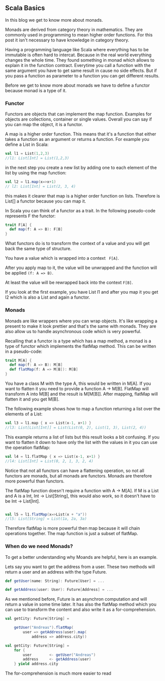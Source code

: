 ## Scala Basics 

In this blog we get to know more about monads. 

Monads are derived from category theory in mathematics. They are commonly used in programming to mean higher order functions. 
For this post it isn't necessary to have knowledge in category theory.

Having a programming language like Scala where everything has to be immutable is often hard to intercat. Because in the real world everything changes the whole time. 
They found something in monad which allows to explain it in the function contract. Everytime you call a function with the same argument you have to get same result in cause no side effects. But if you pass a function as parameter to a function you can get different results.

Before we get to know more about monads we have to define a functor because monad is a type of it.

### Functor


Functors are objects that can implement the map function. Examples for objects are collections, container or single values.
Overall you can say if you can map the object, it is a functor.

A map is a higher order function. This means that it's a function that either takes a function as an argument or returns a function. For example you define a List in Scala:

```Scala
val l1 = List(1,2,3)
//l1: List[Int] = List(1,2,3)
```

in the next step you create a new list by adding one to each element of the list by using the map function:

```Scala
val l2 = l1.map(x=>x+1)
// l2: List[Int] = List(2, 3, 4)
```

this makes it clearer that map is a higher order function on lists. Therefore is List[] a functor because you can map it.

In Scala you can think of a functor as a trait. In the following pseudo-code represents F the functor:

```Scala
trait F[A] {
  def map(f: A => B): F[B]
}
```

What functors do is to transform the context of a value and you will get back the same type of structure. 

You have a value which is wrapped into a context ``` F[A]```. 

After you apply map to it, the value will be unwrapped and the function will be applied ```(f: A => B)```. 

At least the value will be rewrapped back into the context ```F[B]```. 

If you look at the first example, you have List l1 and after you map it you get l2 which is also a List and again a functor.


### Monads

Monads are like wrappers where you can wrap objects. It's like wrapping a present to make it look prettier and that's the same with monads. They are also allow us to handle asynchronous code which is very powerful.

Recalling that a functor is a type which has a map method, a monad is a type of functor which implements the flatMap method. This can be written in a pseudo-code:

```Scala
trait M[A] {
  def map(f: A => B): M[B]
  def flatMap(f: A => M[B]): M[B]
}
```

You have a class M with the type A, this would be written in M[A]. If you want to flatten it you need to provide a function A -> M[B]. FlatMap will transform A into M[B] and the result is M[M[B]]. After mapping, flatMap will flatten it and you get M[B].


The following example shows how to map a function returning a list over the elements of a List:

```Scala
val l3 = l1.map { x => List(x-1, x+1) }
//l3: List[List[Int]] = List(List(0, 2), List(1, 3), List(2, 4))
```

This example returns a list of lists but this result looks a bit confusing. If you want to flatten it down to have only the list with the values in it you can use the operation flatMap:

```Scala
val l4 = l1.flatMap { x => List(x-1, x+1) }
//l4: List[Int] = List(0, 2, 1, 3, 2, 4)
```

Notice that not all functors can have a flattening operation, so not all functors are monads, but all monads are functors. Monads are therefore more powerful than functors.

The flatMap function doesn't require a function with A -> M[A]. If M is a List and A is a Int, Int -> List[String], this would also work, so it doesn’t have to be Int -> List[Int].

```Scala

val l5 = l1.flatMap(x=>List(x + "a"))
//l5: List[String] = List(1a, 2a, 3a)
```

Therefore flatMap is more powerful then map because it will chain operations together. The map function is just a subset of flatMap.


### When do we need Monads?

To get a better understanding why Moands are helpful, here is an example.

Lets say you want to get the address from a user. These two methods will return a user and an address with the type Future. 

```scala
def getUser(name: String): Future[User] = ...

def getAddress(user: User): Future[Address] = ...
```

As we mentioned before, Future is an asynchron computation and will return a value in some time later. It has also the flatMap method which you can use to transform the content and also write it as a for-comprehension.

```scala
val getCity: Future[String] =

    getUser("Andreas").flatMap(
        user => getAddress(user).map(
            address => address.city))
```


```scala
val getCity: Future[String] = 
    for {
        user        <- getUser("Andreas")
        address     <- getAddress(user)
    } yield address.city
```

The for-comprehension is much more easier to read
